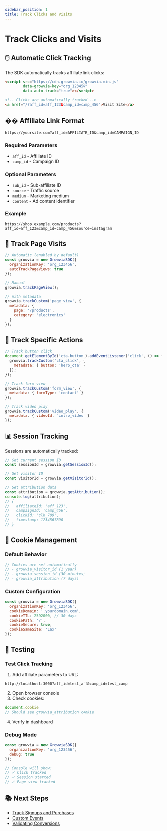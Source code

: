 ```yaml
---
sidebar_position: 1
title: Track Clicks and Visits
---
```


# Track Clicks and Visits

## 🖱️ Automatic Click Tracking

The SDK automatically tracks affiliate link clicks:

```html
<script src="https://cdn.growvia.io/growvia.min.js" 
        data-growvia-key="org_123456"
        data-auto-track="true"></script>

<!-- Clicks are automatically tracked -->
<a href="/?aff_id=aff_123&camp_id=camp_456">Visit Site</a>
```

## �� Affiliate Link Format

```
https://yoursite.com?aff_id=AFFILIATE_ID&camp_id=CAMPAIGN_ID
```

### Required Parameters

- `aff_id` - Affiliate ID
- `camp_id` - Campaign ID

### Optional Parameters

- `sub_id` - Sub-affiliate ID
- `source` - Traffic source
- `medium` - Marketing medium
- `content` - Ad content identifier

### Example

```
https://shop.example.com/products?aff_id=aff_123&camp_id=camp_456&source=instagram
```

## 📄 Track Page Visits

```javascript
// Automatic (enabled by default)
const growvia = new GrowviaSDK({
  organizationKey: 'org_123456',
  autoTrackPageViews: true
});

// Manual
growvia.trackPageView();

// With metadata
growvia.trackCustom('page_view', {
  metadata: {
    page: '/products',
    category: 'electronics'
  }
});
```

## 🎯 Track Specific Actions

```javascript
// Track button click
document.getElementById('cta-button').addEventListener('click', () => {
  growvia.trackCustom('cta_click', {
    metadata: { button: 'hero_cta' }
  });
});

// Track form view
growvia.trackCustom('form_view', {
  metadata: { formType: 'contact' }
});

// Track video play
growvia.trackCustom('video_play', {
  metadata: { videoId: 'intro_video' }
});
```

## 📊 Session Tracking

Sessions are automatically tracked:

```javascript
// Get current session ID
const sessionId = growvia.getSessionId();

// Get visitor ID
const visitorId = growvia.getVisitorId();

// Get attribution data
const attribution = growvia.getAttribution();
console.log(attribution);
// {
//   affiliateId: 'aff_123',
//   campaignId: 'camp_456',
//   clickId: 'clk_789',
//   timestamp: 1234567890
// }
```

## 🍪 Cookie Management

### Default Behavior

```javascript
// Cookies are set automatically
// - growvia_visitor_id (1 year)
// - growvia_session_id (30 minutes)
// - growvia_attribution (7 days)
```

### Custom Configuration

```javascript
const growvia = new GrowviaSDK({
  organizationKey: 'org_123456',
  cookieDomain: '.yourdomain.com',
  cookieTTL: 2592000, // 30 days
  cookiePath: '/',
  cookieSecure: true,
  cookieSameSite: 'Lax'
});
```

## 🧪 Testing

### Test Click Tracking

1. Add affiliate parameters to URL:
```
http://localhost:3000?aff_id=test_aff&camp_id=test_camp
```

2. Open browser console
3. Check cookies:
```javascript
document.cookie
// Should see growvia_attribution cookie
```

4. Verify in dashboard

### Debug Mode

```javascript
const growvia = new GrowviaSDK({
  organizationKey: 'org_123456',
  debug: true
});

// Console will show:
// ✓ Click tracked
// ✓ Session started
// ✓ Page view tracked
```

## 📚 Next Steps

- [Track Signups and Purchases](./track-signups-purchases)
- [Custom Events](./custom-events)
- [Validating Conversions](./validating-conversions)
